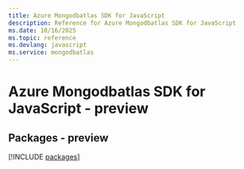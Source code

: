 ```yaml
---
title: Azure Mongodbatlas SDK for JavaScript
description: Reference for Azure Mongodbatlas SDK for JavaScript
ms.date: 10/16/2025
ms.topic: reference
ms.devlang: javascript
ms.service: mongodbatlas
---
```

# Azure Mongodbatlas SDK for JavaScript - preview
## Packages - preview
[!INCLUDE [packages](mongodbatlas-index.md)]